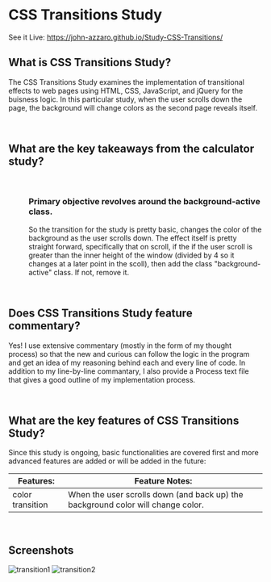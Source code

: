# CSS Transitions Study
See it Live: https://john-azzaro.github.io/Study-CSS-Transitions/
<br>

## What is CSS Transitions Study?
The CSS Transitions Study examines the implementation of transitional effects to web pages using HTML, CSS, JavaScript, and jQuery for the buisness logic.  In this particular study, when the user scrolls down the page, the background will change colors as the second page reveals itself.  

<br>

## What are the key takeaways from the calculator study?

<br>
<dl> 
<dd>

### Primary objective revolves around the background-active class.
So the transition for the study is pretty basic, changes the color of the background as the user scrolls down. The effect itself is pretty straight forward, specifically that on scroll, if the if the user scroll is greater than the inner height of the window (divided by 4 so it changes at a later point in the scoll), then add the class "background-active" class. If not, remove it. 



</dd>
</dl>

<br>

## Does CSS Transitions Study feature commentary?
Yes! I use extensive commentary (mostly in the form of my thought process) so that the new and curious can follow the logic in the program and get an idea of my reasoning behind each and every line of code.  In addition to my line-by-line commantary, I also provide a Process text file that gives a good outline of my implementation process. 

<br>

## What are the key features of CSS Transitions Study?
Since this study is ongoing, basic functionalities are covered first and more advanced features are added or will be added in the future:


| **Features:**                            | **Feature Notes:**                             |
| ---------------------------------------- | ----------------------------------------------|
| color transition                            |   When the user scrolls down (and back up) the background color will change color.    |



<br>

## Screenshots
![transition1](https://user-images.githubusercontent.com/37447586/62085645-f029c180-b210-11e9-9c68-75cd4615eab6.png)
![transition2](https://user-images.githubusercontent.com/37447586/62085824-63333800-b211-11e9-9da4-522ab35de105.png)


